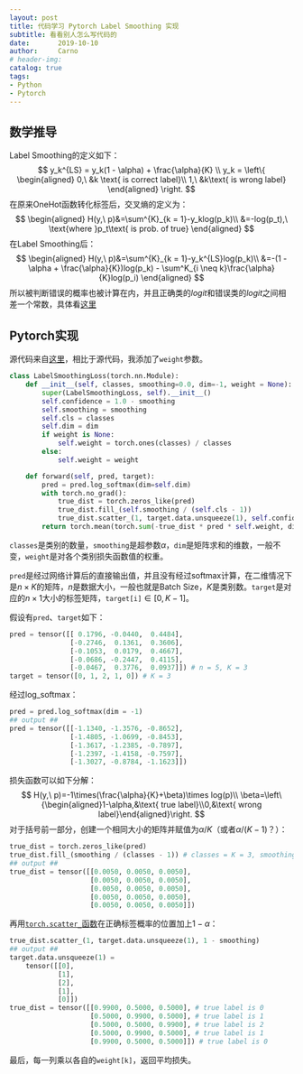 ```yaml
---
layout: post
title: 代码学习 Pytorch Label Smoothing 实现
subtitle: 看看别人怎么写代码的
date:       2019-10-10
author:     Carno
# header-img: 
catalog: true
tags:
- Python
- Pytorch
---
```


## 数学推导

Label Smoothing的定义如下：
$$
y_k^{LS} = y_k(1 - \alpha) + \frac{\alpha}{K} \\
y_k = \left\{
\begin{aligned}
0,\ &k \text{ is correct label}\\
1,\ &k\text{ is wrong label}
\end{aligned}
\right.
$$
在原来OneHot函数转化标签后，交叉熵的定义为：
$$
\begin{aligned}
H(y,\ p)&=\sum^{K}_{k = 1}-y_klog(p_k)\\
&=-log(p_t),\ \text{where }p_t\text{ is prob. of true}
\end{aligned}
$$
在Label Smoothing后：
$$
\begin{aligned}
H(y,\ p)&=\sum^{K}_{k = 1}-y_k^{LS}log(p_k)\\
&=-(1 - \alpha + \frac{\alpha}{K})log(p_k) - \sum^K_{i \neq k}\frac{\alpha}{K}log(p_i)
\end{aligned}
$$
所以被判断错误的概率也被计算在内，并且正确类的$logit$和错误类的$logit$之间相差一个常数，具体看[这里](https://zhuanlan.zhihu.com/p/73054583)

## Pytorch实现

源代码来自[这里](https://github.com/pytorch/pytorch/issues/7455#issuecomment-513062631)，相比于源代码，我添加了`weight`参数。

```python
class LabelSmoothingLoss(torch.nn.Module):
    def __init__(self, classes, smoothing=0.0, dim=-1, weight = None):
        super(LabelSmoothingLoss, self).__init__()
        self.confidence = 1.0 - smoothing
        self.smoothing = smoothing
        self.cls = classes
        self.dim = dim
        if weight is None:
            self.weight = torch.ones(classes) / classes
        else:
            self.weight = weight

    def forward(self, pred, target):
        pred = pred.log_softmax(dim=self.dim)
        with torch.no_grad():
            true_dist = torch.zeros_like(pred)
            true_dist.fill_(self.smoothing / (self.cls - 1))
            true_dist.scatter_(1, target.data.unsqueeze(1), self.confidence)
        return torch.mean(torch.sum(-true_dist * pred * self.weight, dim=self.dim))
```

`classes`是类别的数量，`smoothing`是超参数$\alpha$，`dim`是矩阵求和的维数，一般不变，`weight`是对各个类别损失函数值的权重。

`pred`是经过网络计算后的直接输出值，并且没有经过softmax计算，在二维情况下是$n\times K$的矩阵，$n$是数据大小，一般也就是Batch Size，$K$是类别数。`target`是对应的$n\times 1$大小的标签矩阵，`target[i]`$\in[0, K-1]$。

假设有`pred`、`target`如下：

```python
pred = tensor([[ 0.1796, -0.0440,  0.4484],
               [-0.2746,  0.1361,  0.3606],
               [-0.1053,  0.0179,  0.4667],
               [-0.0686, -0.2447,  0.4115],
               [-0.0467,  0.3776,  0.0937]]) # n = 5, K = 3
target = tensor([0, 1, 2, 1, 0]) # K = 3
```

经过log_softmax：

```python
pred = pred.log_softmax(dim = -1)
## output ##
pred = tensor([[-1.1340, -1.3576, -0.8652],
               [-1.4805, -1.0699, -0.8453],
               [-1.3617, -1.2385, -0.7897],
               [-1.2397, -1.4158, -0.7597],
               [-1.3027, -0.8784, -1.1623]])
```

损失函数可以如下分解：
$$
H(y,\ p)=-1\times(\frac{\alpha}{K}+\beta)\times log(p)\\
\beta=\left\{\begin{aligned}1-\alpha,&\text{ true label}\\0,&\text{ wrong label}\end{aligned}\right.
$$
对于括号前一部分，创建一个相同大小的矩阵并赋值为$\alpha/K$（或者$\alpha/(K - 1)$？）：

```python
true_dist = torch.zeros_like(pred)
true_dist.fill_(smoothing / (classes - 1)) # classes = K = 3, smoothing = 0.01
## output ##
true_dist = tensor([[0.0050, 0.0050, 0.0050],
                    [0.0050, 0.0050, 0.0050],
                    [0.0050, 0.0050, 0.0050],
                    [0.0050, 0.0050, 0.0050],
                    [0.0050, 0.0050, 0.0050]])
```

再用[`torch.scatter_`函数](https://zhuanlan.zhihu.com/p/59346637)在正确标签概率的位置加上$1-\alpha$：

```python
true_dist.scatter_(1, target.data.unsqueeze(1), 1 - smoothing)
## output ##
target.data.unsqueeze(1) = 
	tensor([[0],
            [1],
            [2],
            [1],
            [0]])
true_dist = tensor([[0.9900, 0.5000, 0.5000], # true label is 0
                    [0.5000, 0.9900, 0.5000], # true label is 1
                    [0.5000, 0.5000, 0.9900], # true label is 2
                    [0.5000, 0.9900, 0.5000], # true label is 1
                    [0.9900, 0.5000, 0.5000]]) # true label is 0
```

最后，每一列乘以各自的`weight[k]`，返回平均损失。